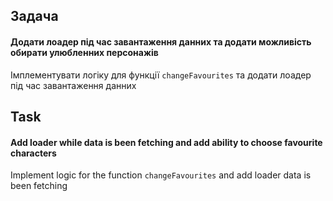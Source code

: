 ## Задача

#### Додати лоадер під час завантаження данних та додати можливість обирати улюбленних персонажів

Імплементувати логіку для функції `changeFavourites` та додати лоадер під час завантаження данних

## Task

#### Add loader while data is been fetching and add ability to choose favourite characters

Implement logic for the function `changeFavourites` and add loader data is been fetching
